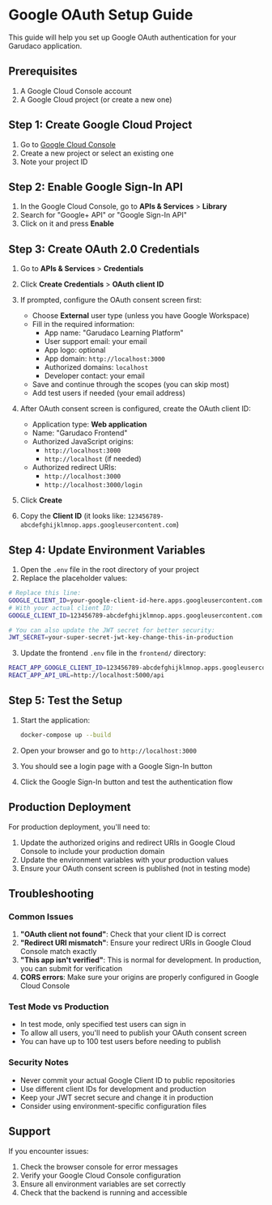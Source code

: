 # Google OAuth Setup Guide

This guide will help you set up Google OAuth authentication for your Garudaco application.

## Prerequisites

1. A Google Cloud Console account
2. A Google Cloud project (or create a new one)

## Step 1: Create Google Cloud Project

1. Go to [Google Cloud Console](https://console.cloud.google.com/)
2. Create a new project or select an existing one
3. Note your project ID

## Step 2: Enable Google Sign-In API

1. In the Google Cloud Console, go to **APIs & Services** > **Library**
2. Search for "Google+ API" or "Google Sign-In API"
3. Click on it and press **Enable**

## Step 3: Create OAuth 2.0 Credentials

1. Go to **APIs & Services** > **Credentials**
2. Click **Create Credentials** > **OAuth client ID**
3. If prompted, configure the OAuth consent screen first:
   - Choose **External** user type (unless you have Google Workspace)
   - Fill in the required information:
     - App name: "Garudaco Learning Platform"
     - User support email: your email
     - App logo: optional
     - App domain: `http://localhost:3000`
     - Authorized domains: `localhost`
     - Developer contact: your email
   - Save and continue through the scopes (you can skip most)
   - Add test users if needed (your email address)

4. After OAuth consent screen is configured, create the OAuth client ID:
   - Application type: **Web application**
   - Name: "Garudaco Frontend"
   - Authorized JavaScript origins:
     - `http://localhost:3000`
     - `http://localhost` (if needed)
   - Authorized redirect URIs:
     - `http://localhost:3000`
     - `http://localhost:3000/login`

5. Click **Create**
6. Copy the **Client ID** (it looks like: `123456789-abcdefghijklmnop.apps.googleusercontent.com`)

## Step 4: Update Environment Variables

1. Open the `.env` file in the root directory of your project
2. Replace the placeholder values:

```bash
# Replace this line:
GOOGLE_CLIENT_ID=your-google-client-id-here.apps.googleusercontent.com
# With your actual client ID:
GOOGLE_CLIENT_ID=123456789-abcdefghijklmnop.apps.googleusercontent.com

# You can also update the JWT secret for better security:
JWT_SECRET=your-super-secret-jwt-key-change-this-in-production
```

3. Update the frontend `.env` file in the `frontend/` directory:

```bash
REACT_APP_GOOGLE_CLIENT_ID=123456789-abcdefghijklmnop.apps.googleusercontent.com
REACT_APP_API_URL=http://localhost:5000/api
```

## Step 5: Test the Setup

1. Start the application:
   ```bash
   docker-compose up --build
   ```

2. Open your browser and go to `http://localhost:3000`

3. You should see a login page with a Google Sign-In button

4. Click the Google Sign-In button and test the authentication flow

## Production Deployment

For production deployment, you'll need to:

1. Update the authorized origins and redirect URIs in Google Cloud Console to include your production domain
2. Update the environment variables with your production values
3. Ensure your OAuth consent screen is published (not in testing mode)

## Troubleshooting

### Common Issues

1. **"OAuth client not found"**: Check that your client ID is correct
2. **"Redirect URI mismatch"**: Ensure your redirect URIs in Google Cloud Console match exactly
3. **"This app isn't verified"**: This is normal for development. In production, you can submit for verification
4. **CORS errors**: Make sure your origins are properly configured in Google Cloud Console

### Test Mode vs Production

- In test mode, only specified test users can sign in
- To allow all users, you'll need to publish your OAuth consent screen
- You can have up to 100 test users before needing to publish

### Security Notes

- Never commit your actual Google Client ID to public repositories
- Use different client IDs for development and production
- Keep your JWT secret secure and change it in production
- Consider using environment-specific configuration files

## Support

If you encounter issues:
1. Check the browser console for error messages
2. Verify your Google Cloud Console configuration
3. Ensure all environment variables are set correctly
4. Check that the backend is running and accessible